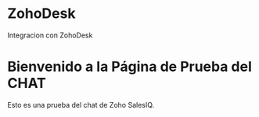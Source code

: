 # ZohoDesk
Integracion con ZohoDesk
<!DOCTYPE html>
<html lang="es">
<head>
    <meta charset="UTF-8">
    <title>Página de Prueba</title>
</head>
<body>
    <h1>Bienvenido a la Página de Prueba del CHAT </h1>
    <p>Esto es una prueba del chat de Zoho SalesIQ.</p>
    <!-- Aquí iría el código del widget de SalesIQ -->
    <script type="text/javascript" id="zsiqchat">var $zoho=$zoho || {};$zoho.salesiq = $zoho.salesiq || {widgetcode: "siqb25b943eaf1f92c7ed086df7176833fd70631f401d4249c45a91bf30aa6ab02f", values:{},ready:function(){}};var d=document;s=d.createElement("script");s.type="text/javascript";s.id="zsiqscript";s.defer=true;s.src="
https://salesiq.zohopublic.com/widget%22;t=d.getElementsByTagName(%22script
")[0];t.parentNode.insertBefore(s,t);
    </script>
</body>
</html>
